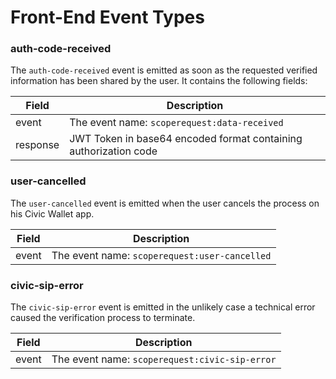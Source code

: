 # Front-End Event Types

### auth-code-received <a href="#auth-code-received" id="auth-code-received"></a>

The `auth-code-received` event is emitted as soon as the requested verified information has been shared by the user. It contains the following fields:

| Field    | Description                                                      |
| -------- | ---------------------------------------------------------------- |
| event    | The event name: `scoperequest:data-received`                     |
| response | JWT Token in base64 encoded format containing authorization code |

### user-cancelled <a href="#user-cancelled" id="user-cancelled"></a>

The `user-cancelled` event is emitted when the user cancels the process on his Civic Wallet app.

| Field | Description                                   |
| ----- | --------------------------------------------- |
| event | The event name: `scoperequest:user-cancelled` |

### civic-sip-error <a href="#civic-sip-error" id="civic-sip-error"></a>

The `civic-sip-error` event is emitted in the unlikely case a technical error caused the verification process to terminate.

| Field | Description                                    |
| ----- | ---------------------------------------------- |
| event | The event name: `scoperequest:civic-sip-error` |

